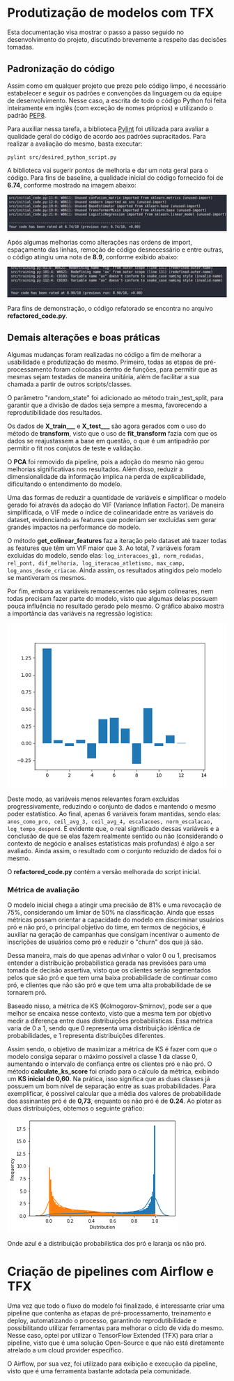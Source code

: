 # Produtização de modelos com TFX
Esta documentação visa mostrar o passo a passo seguido no desenvolvimento do projeto, discutindo brevemente a respeito das decisões tomadas.

## Padronização do código
Assim como em qualquer projeto que preze pelo código limpo, é necessário estabelecer e seguir os padrões e convenções da linguagem ou da equipe de desenvolvimento. Nesse caso, a escrita de todo o código Python foi feita inteiramente em inglês (com exceção de nomes próprios) e utilizando o padrão [PEP8](https://peps.python.org/pep-0008/).

Para auxiliar nessa tarefa, a biblioteca [Pylint](https://pylint.pycqa.org/en/latest/tutorial.html) foi utilizada para avaliar a qualidade geral do código de acordo aos padrões supracitados. Para realizar a avaliação do mesmo, basta executar:

```
pylint src/desired_python_script.py
```
A biblioteca vai sugerir pontos de melhoria e dar um nota geral para o código. Para fins de baseline, a qualidade inicial do código fornecido foi de **6.74**, conforme mostrado na imagem abaixo:

![Image](/assets/initial_code_quality.png "Qualidade de código inicial")

Após algumas melhorias como alterações nas ordens de import, espaçamento das linhas, remoção de código desnecessário e entre outras, o código atingiu uma nota de **8.9**, conforme exibido abaixo:

![Image](/assets/new_code_quality.png "Qualidade do código refatorado")

Para fins de demonstração, o código refatorado se encontra no arquivo **refactored_code.py**.

## Demais alterações e boas práticas
Algumas mudanças foram realizadas no código a fim de melhorar a usabilidade e produtização do mesmo. Primeiro, todas as etapas de pré-processamento foram colocadas dentro de funções, para permitir que as mesmas sejam testadas de maneira unitária, além de facilitar a sua chamada a partir de outros scripts/classes.

O parâmetro "random_state" foi adicionado ao método train_test_split, para garantir que a divisão de dados seja sempre a mesma, favorecendo a reprodutibilidade dos resultados.

Os dados de **X_train___** e **X_test___** são agora gerados com o uso do método de **transform**, visto que o uso de **fit_transform** fazia com que os dados se reajustassem a base em questão, o que é um antipadrão por permitir o fit nos conjutos de teste e validação.

O **PCA** foi removido da pipeline, pois a adoção do mesmo não gerou melhorias significativas nos resultados. Além disso, reduzir a dimensionalidade da informação implica na perda de explicabilidade, dificultando o entendimento do modelo.

Uma das formas de reduzir a quantidade de variáveis e simplificar o modelo gerado foi através da adoção do VIF (Variance Inflation Factor). De maneira simplificada, o VIF mede o índice de colinearidade entre as variáveis do dataset, evidenciando as features que poderiam ser excluídas sem gerar grandes impactos na performance do modelo.

O método **get_colinear_features** faz a iteração pelo dataset até trazer todas as features que têm um VIF maior que 3. Ao total, 7 variáveis foram excluídas do modelo, sendo elas: ```log_interacoes_g1, norm_rodadas, rel_pont, dif_melhoria, log_iteracao_atletismo, max_camp, log_anos_desde_criacao```. Ainda assim, os resultados atingidos pelo modelo se mantiveram os mesmos.

Por fim, embora as variáveis remanescentes não sejam colineares, nem todas precisam fazer parte do modelo, visto que algumas delas possuem pouca influência no resultado gerado pelo mesmo. O gráfico abaixo mostra a importância das variáveis na regressão logística:

![Image](/assets/feature_impo.png "Importância das features")

Deste modo, as variáveis menos relevantes foram excluídas progressivamente, reduzindo o conjunto de dados e mantendo o mesmo poder estatístico. Ao final, apenas 6 variáveis foram mantidas, sendo elas: ```anos_como_pro, ceil_avg_3, ceil_avg_4, escalacoes, norm_escalacao, log_tempo_desperd```. É evidente que, o real significado dessas variáveis e a conclusão de que se elas fazem realmente sentido ou não (considerando o contexto de negócio e analises estatísticas mais profundas) é algo a ser avaliado. Ainda assim, o resultado com o conjunto reduzido de dados foi o mesmo.

O **refactored_code.py** contém a versão melhorada do script inicial.

### Métrica de avaliação
O modelo inicial chega a atingir uma precisão de 81% e uma revocação de 75%, considerando um limiar de 50% na classificação. Ainda que essas métricas possam orientar a capacidade do modelo em discriminar usuários pró e não pró, o principal objetivo do time, em termos de negócios, é auxiliar na geração de campanhas que consigam incentivar o aumento de inscrições de usuários como pró e reduzir o "churn" dos que já são. 

Dessa maneira, mais do que apenas adivinhar o valor 0 ou 1, precisamos entender a distribuição probabilística gerada nas previsões para uma tomada de decisão assertiva, visto que os clientes serão segmentados pelos que são pró e que tem uma baixa probabilidade de continuar como pró, e clientes que não são pró e que tem uma alta probabilidade de se tornarem pró.

Baseado nisso, a métrica de KS (Kolmogorov-Smirnov), pode ser a que melhor se encaixa nesse contexto, visto que a mesma tem por objetivo medir a diferença entre duas distribuições probabilísticas. Essa métrica varia de 0 a 1, sendo que 0 representa uma distribuição idêntica de probabilidades, e 1 representa distribuições diferentes.

Assim sendo, o objetivo de maximizar a métrica de KS é fazer com que o modelo consiga separar o máximo possível a classe 1 da classe 0, aumentando o intervalo de confiança entre os clientes pró e não pró. O método **calculate_ks_score** foi criado para o cálculo da métrica, exibindo um **KS inicial de 0,60**. Na prática, isso significa que as duas classes já possuem um bom nível de separação entre as suas probabilidades. Para exemplificar, é possível calcular que a média dos valores de probabilidade dos assinantes pró é de **0,73**, enquanto os não pró é de **0.24**. Ao plotar as duas distribuições, obtemos o seguinte gráfico:

![Image](/assets/distributions.png "Distribuição das previsões")

Onde azul é a distribuição probabilística dos pró e laranja os não pró.

# Criação de pipelines com Airflow e TFX
Uma vez que todo o fluxo do modelo foi finalizado, é interessante criar uma pipeline que contenha as etapas de pré-processamento, treinamento e deploy, automatizando o processo, garantindo reprodutibilidade e possibilitando utilizar ferramentas para melhorar o ciclo de vida do mesmo. Nesse caso, optei por utilizar o TensorFlow Extended (TFX) para criar a pipeline, visto que é uma solução Open-Source e que não está diretamente atrelado a um cloud provider específico.

O Airflow, por sua vez, foi utilizado para exibição e execução da pipeline, visto que é uma ferramenta bastante adotada pela comunidade.

